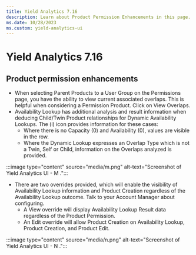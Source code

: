 ```yaml
---
title: Yield Analytics 7.16
description: Learn about Product Permission Enhancements in this page.
ms.date: 10/28/2023
ms.custom: yield-analytics-ui
---
```


# Yield Analytics 7.16

## Product permission enhancements

- When selecting Parent Products to a User Group on the Permissions page, you have the ability to view current associated overlaps. This is helpful when considering a Permission Product. Click on View Overlaps.
- Availability Lookup has additional analysis and result information when deducing Child/Twin Product relationships for Dynamic Availability Lookups. The (i) icon provides information for these cases:
  - Where there is no Capacity (0) and Availability (0), values are visible in the row.
  - Where the Dynamic Lookup expresses an Overlap Type which is not a Twin, Self or Child, information on the Overlaps analyzed is provided.

:::image type="content" source="media/m.png" alt-text="Screenshot of Yield Analytics UI - M .":::

- There are two overrides provided, which will enable the visibility of Availability Lookup information and Product Creation regardless of the Availability Lookup outcome. Talk to your Account Manager about configuring.
  - A View override will display Availability Lookup Result data regardless of the Product Permission.
  - An Edit override will allow Product Creation on Availability Lookup, Product Creation, and Product Edit.

:::image type="content" source="media/n.png" alt-text="Screenshot of Yield Analytics UI - N .":::

